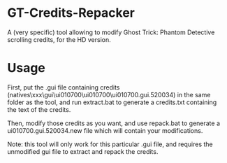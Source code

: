 # GT-Credits-Repacker
A (very specific) tool allowing to modify Ghost Trick: Phantom Detective scrolling credits, for the HD version.

# Usage
First, put the .gui file containing credits (natives\xxx\gui\ui010700\ui010700\ui010700.gui.520034) in the same folder as the tool, and run extract.bat to generate a credits.txt containing the text of the credits. 

Then, modify those credits as you want, and use repack.bat to generate a ui010700.gui.520034.new file which will contain your modifications.

Note: this tool will only work for this particular .gui file, and requires the unmodified gui file to extract and repack the credits.
